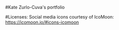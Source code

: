 #Kate Zurlo-Cuva's portfolio

#Licenses:
Social media icons courtesy of IcoMoon: https://icomoon.io/#icons-icomoon
